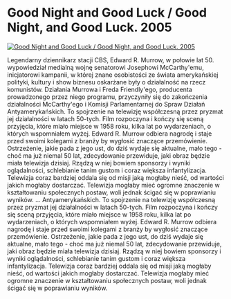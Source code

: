 Good Night and Good Luck / Good Night, and Good Luck. 2005 
=============
[![Good Night and Good Luck / Good Night, and Good Luck. 2005 ](http://vidos.pl/images/player.gif)](http://vidos.pl/good-night-and-good-luck-good-night-and-good-luck-2005)

 Legendarny dziennikarz stacji CBS, Edward R. Murrow, w połowie lat 50. wypowiedział medialną wojnę senatorowi Josephowi McCarthy'emu, inicjatorowi kampanii, w której znane osobistości ze świata amerykańskiej polityki, kultury i show biznesu oskarżane były o działalność na rzecz komunistów. Działania Murrowa i Freda Friendly'ego, producenta prowadzonego przez niego programu, przyczyniły się do zakończenia działalności McCarthy'ego i Komisji Parlamentarnej do Spraw Działań Antyamerykańskich. To spojrzenie na telewizję współczesną przez pryzmat jej działalności w latach 50-tych. Film rozpoczyna i kończy się sceną przyjęcia, które miało miejsce w 1958 roku, kilka lat po wydarzeniach, o których wspomniałem wyżej. Edward R. Murrow odbiera nagrodę i staje przed swoimi kolegami z branży by wygłosić znaczące przemówienie. Ostrzeżenie, jakie pada z jego ust, do dziś wydaje się aktualne, mało tego - choć ma już niemal 50 lat, zdecydowanie przewiduje, jaki obraz będzie miała telewizja dzisiaj. Rządzą w niej bowiem sponsorzy i wyniki oglądalności, schlebianie tanim gustom i coraz większa infantylizacja. Telewizja coraz bardziej oddala się od misji jaką mogłaby nieść, od wartości jakich mogłaby dostarczać. Telewizja mogłaby mieć ogromne znaczenie w kształtowaniu społecznych postaw, woli jednak ścigać się w poprawianiu wyników.   ... Antyamerykańskich. To spojrzenie na telewizję współczesną przez pryzmat jej działalności w latach 50-tych. Film rozpoczyna i kończy się sceną przyjęcia, które miało miejsce w 1958 roku, kilka lat po wydarzeniach, o których wspomniałem wyżej. Edward R. Murrow odbiera nagrodę i staje przed swoimi kolegami z branży by wygłosić znaczące przemówienie. Ostrzeżenie, jakie pada z jego ust, do dziś wydaje się aktualne, mało tego - choć ma już niemal 50 lat, zdecydowanie przewiduje, jaki obraz będzie miała telewizja dzisiaj. Rządzą w niej bowiem sponsorzy i wyniki oglądalności, schlebianie tanim gustom i coraz większa infantylizacja. Telewizja coraz bardziej oddala się od misji jaką mogłaby nieść, od wartości jakich mogłaby dostarczać. Telewizja mogłaby mieć ogromne znaczenie w kształtowaniu społecznych postaw, woli jednak ścigać się w poprawianiu wyników.
